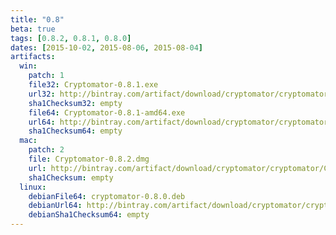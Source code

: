 ```yaml
---
title: "0.8"
beta: true
tags: [0.8.2, 0.8.1, 0.8.0]
dates: [2015-10-02, 2015-08-06, 2015-08-04]
artifacts:
  win:
    patch: 1
    file32: Cryptomator-0.8.1.exe
    url32: http://bintray.com/artifact/download/cryptomator/cryptomator/Cryptomator-0.8.1.exe
    sha1Checksum32: empty
    file64: Cryptomator-0.8.1-amd64.exe
    url64: http://bintray.com/artifact/download/cryptomator/cryptomator/Cryptomator-0.8.1-amd64.exe
    sha1Checksum64: empty
  mac:
    patch: 2
    file: Cryptomator-0.8.2.dmg
    url: http://bintray.com/artifact/download/cryptomator/cryptomator/Cryptomator-0.8.2.dmg
    sha1Checksum: empty
  linux:
    debianFile64: cryptomator-0.8.0.deb
    debianUrl64: http://bintray.com/artifact/download/cryptomator/cryptomator-deb/pool/contrib/c/cryptomator/cryptomator-0.8.0.deb
    debianSha1Checksum64: empty
---
```

